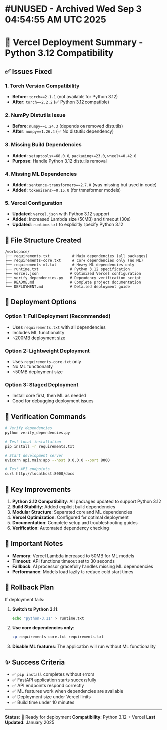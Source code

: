 # #UNUSED - Archived Wed Sep  3 04:54:55 AM UTC 2025
# 🚀 Vercel Deployment Summary - Python 3.12 Compatibility

## ✅ Issues Fixed

### 1. Torch Version Compatibility
- **Before**: `torch==2.1.1` (not available for Python 3.12)
- **After**: `torch==2.2.2` (✅ Python 3.12 compatible)

### 2. NumPy Distutils Issue
- **Before**: `numpy==1.24.3` (depends on removed distutils)
- **After**: `numpy==1.26.4` (✅ No distutils dependency)

### 3. Missing Build Dependencies
- **Added**: `setuptools>=68.0.0`, `packaging>=23.0`, `wheel>=0.42.0`
- **Purpose**: Handle Python 3.12 distutils removal

### 4. Missing ML Dependencies
- **Added**: `sentence-transformers==2.7.0` (was missing but used in code)
- **Added**: `tokenizers>=0.15.0` (for transformer models)

### 5. Vercel Configuration
- **Updated**: `vercel.json` with Python 3.12 support
- **Added**: Increased Lambda size (50MB) and timeout (30s)
- **Updated**: `runtime.txt` to explicitly specify Python 3.12

## 📁 File Structure Created

```
/workspace/
├── requirements.txt          # Main dependencies (all packages)
├── requirements-core.txt     # Core dependencies only (no ML)
├── requirements-ml.txt       # Heavy ML dependencies only
├── runtime.txt              # Python 3.12 specification
├── vercel.json              # Optimized Vercel configuration
├── verify_dependencies.py   # Dependency verification script
├── README.md                # Complete project documentation
└── DEPLOYMENT.md            # Detailed deployment guide
```

## 🔧 Deployment Options

### Option 1: Full Deployment (Recommended)
- Uses `requirements.txt` with all dependencies
- Includes ML functionality
- ~200MB deployment size

### Option 2: Lightweight Deployment
- Uses `requirements-core.txt` only
- No ML functionality
- ~50MB deployment size

### Option 3: Staged Deployment
- Install core first, then ML as needed
- Good for debugging deployment issues

## 🧪 Verification Commands

```bash
# Verify dependencies
python verify_dependencies.py

# Test local installation
pip install -r requirements.txt

# Start development server
uvicorn api.main:app --host 0.0.0.0 --port 8000

# Test API endpoints
curl http://localhost:8000/docs
```

## 🎯 Key Improvements

1. **Python 3.12 Compatibility**: All packages updated to support Python 3.12
2. **Build Stability**: Added explicit build dependencies
3. **Modular Structure**: Separated core and ML dependencies
4. **Vercel Optimization**: Configured for optimal deployment
5. **Documentation**: Complete setup and troubleshooting guides
6. **Verification**: Automated dependency checking

## 🚨 Important Notes

- **Memory**: Vercel Lambda increased to 50MB for ML models
- **Timeout**: API functions timeout set to 30 seconds
- **Fallback**: AI processor gracefully handles missing ML dependencies
- **Performance**: Models load lazily to reduce cold start times

## 🔄 Rollback Plan

If deployment fails:

1. **Switch to Python 3.11**:
   ```bash
   echo "python-3.11" > runtime.txt
   ```

2. **Use core dependencies only**:
   ```bash
   cp requirements-core.txt requirements.txt
   ```

3. **Disable ML features**: The application will run without ML functionality

## ✨ Success Criteria

- ✅ `pip install` completes without errors
- ✅ FastAPI application starts successfully
- ✅ API endpoints respond correctly
- ✅ ML features work when dependencies are available
- ✅ Deployment size under Vercel limits
- ✅ Build time under 10 minutes

---

**Status**: 🎉 Ready for deployment
**Compatibility**: Python 3.12 + Vercel
**Last Updated**: January 2025